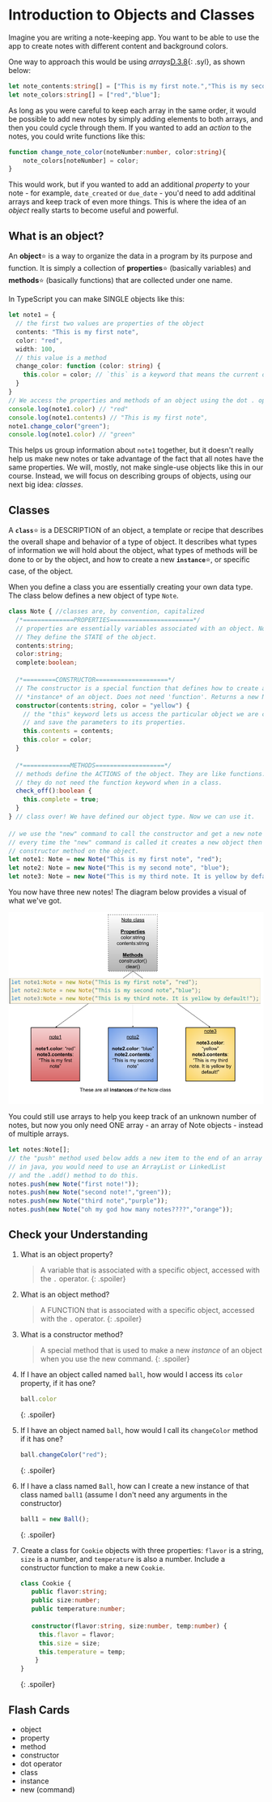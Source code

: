 # Introduction to Objects and Classes

Imagine you are writing a note-keeping app. You want to be able to use the app to create notes with different content and background colors.

One way to approach this would be using *arrays*[D.3.8](../unit0/syllabus.md#D38){: .syl}, as shown below:

```ts
let note_contents:string[] = ["This is my first note.","This is my second."];
let note_colors:string[] = ["red","blue"];
```

As long as you were careful to keep each array in the same order, it would be possible to add new notes by simply adding elements to both arrays, and then you could cycle through them. If you wanted to add an *action* to the notes, you could write functions like this:

```ts
function change_note_color(noteNumber:number, color:string){
    note_colors[noteNumber] = color;
}
```

This would work, but if you wanted to add an additional *property* to your note - for example, `date_created` or `due_date` - you'd need to add additinal arrays and keep track of even more things. This is where the idea of an *object* really starts to become useful and powerful.

## What is an object?

An **object**:star: is a way to organize the data in a program by its purpose and function. It is simply a collection of **properties**:star: (basically variables) and **methods**:star: (basically functions) that are collected under one name. 

In TypeScript you can make SINGLE objects like this:

```ts
let note1 = {
  // the first two values are properties of the object
  contents: "This is my first note",
  color: "red",
  width: 100,
  // this value is a method
  change_color: function (color: string) {
    this.color = color; // `this` is a keyword that means the current object itself.
  }
}
// We access the properties and methods of an object using the dot . operator
console.log(note1.color) // "red"
console.log(note1.contents) // "This is my first note",
note1.change_color("green");
console.log(note1.color) // "green"
```

This helps us group information about `note1` together, but it doesn't really help us make new notes or take advantage of the fact that all notes have the same properties. We will, mostly, not make single-use objects like this in our course. Instead, we will focus on describing groups of objects, using our next big idea: *classes*.

## Classes

A **`class`**:star: is a DESCRIPTION of an object, a template or recipe that describes the overall shape and behavior of a type of object. It describes what types of information we will hold about the object, what types of methods will be done to or by the object, and how to create a new **`instance`**:star:, or specific case, of the object.

When you define a class you are essentially creating your own data type. The class below defines a new object of type `Note`.

```ts
class Note { //classes are, by convention, capitalized
  /*==============PROPERTIES=======================*/
  // properties are essentially variables associated with an object. No need for 'let'
  // They define the STATE of the object.
  contents:string;
  color:string;
  complete:boolean;

  /*=========CONSTRUCTOR====================*/
  // The constructor is a special function that defines how to create a new
  // *instance* of an object. Does not need 'function'. Returns a new Note object.
  constructor(contents:string, color = "yellow") {
    // the "this" keyword lets us access the particular object we are creating
    // and save the parameters to its properties.
    this.contents = contents;
    this.color = color;
  }

  /*=============METHODS===================*/
  // methods define the ACTIONS of the object. They are like functions.
  // they do not need the function keyword when in a class.
  check_off():boolean {
    this.complete = true;
  }
} // class over! We have defined our object type. Now we can use it.

// we use the "new" command to call the constructor and get a new note
// every time the "new" command is called it creates a new object then runs the 
// constructor method on the object.
let note1: Note = new Note("This is my first note", "red");
let note2: Note = new Note("This is my second note", "blue");
let note3: Note = new Note("This is my third note. It is yellow by default!");
```

You now have three new notes! The diagram below provides a visual of what we've got.

![class diagram](media/01/Class&#32;Instance&#32;diagram.png)

You could still use arrays to help you keep track of an unknown number of notes, but now you only need ONE array - an array of Note objects - instead of multiple arrays.

```ts
let notes:Note[];
// the "push" method used below adds a new item to the end of an array in TypeScript
// in java, you would need to use an ArrayList or LinkedList 
// and the .add() method to do this.
notes.push(new Note("first note!"));
notes.push(new Note("second note!","green"));
notes.push(new Note("third note","purple"));
notes.push(new Note("oh my god how many notes????","orange"));
```

## Check your Understanding

1. What is an object property?

   > A variable that is associated with a specific object, accessed with the `.` operator.
   {: .spoiler}

2. What is an object method?
   
   > A FUNCTION that is associated with a specific object, accessed with the `.` operator.
   {: .spoiler}
   
3. What is a constructor method?
  
   >A special method that is used to make a new *instance* of an object when you use the new command.
   {: .spoiler}
   
4. If I have an object called named `ball`, how would I access its `color` property, if it has one?
   
   ```ts
   ball.color
   ```
   {: .spoiler}

5. If I have an object named `ball`, how would I call its `changeColor` method if it has one?
   
   ```ts
   ball.changeColor("red");
   ```
   {: .spoiler}

6. If I have a class named `Ball`, how can I create a new instance of that class named `ball1` (assume I don't need any arguments in the constructor)
   
   ```ts
   ball1 = new Ball();
   ```
   {: .spoiler}

7. Create a class for `Cookie` objects with three properties: `flavor` is a string, `size` is a number, and `temperature` is also a number. Include a constructor function to make a new `Cookie`.
   
   ```ts
   class Cookie {
      public flavor:string;
      public size:number;
      public temperature:number;

      constructor(flavor:string, size:number, temp:number) {
        this.flavor = flavor;
        this.size = size;
        this.temperature = temp;
       }
   }
   ```
   {: .spoiler}

## Flash Cards
* object
* property
* method
* constructor
* dot operator
* class
* instance
* new (command)